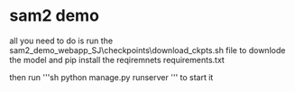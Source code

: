 # sam2 demo
all you need to do is run the sam2_demo_webapp_SJ\checkpoints\download_ckpts.sh file to downlode the model
and pip install the reqiremnets requirements.txt

then run '''sh  python manage.py runserver ''' to start it 

